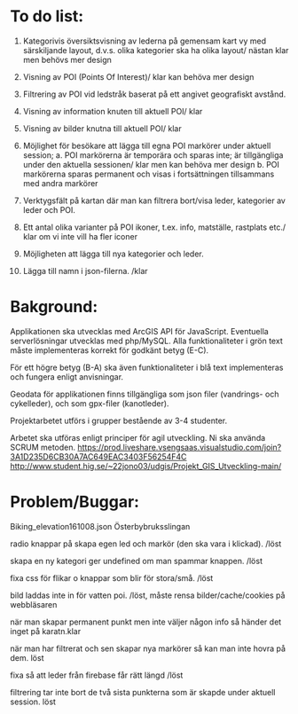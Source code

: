 # To do list:

1. Kategorivis översiktsvisning av lederna på gemensam kart vy med särskiljande layout, d.v.s. olika kategorier ska ha olika layout/ nästan klar men behövs mer design

2. Visning av POI (Points Of Interest)/ klar kan behöva mer design

3. Filtrering av POI vid ledstråk baserat på ett angivet geografiskt avstånd.

4. Visning av information knuten till aktuell POI/ klar

5. Visning av bilder knutna till aktuell POI/ klar

6. Möjlighet för besökare att lägga till egna POI markörer under aktuell session;
a. POI markörerna är temporära och sparas inte; är tillgängliga under den aktuella sessionen/ klar men kan behöva mer design
b. POI markörerna sparas permanent och visas i fortsättningen tillsammans med andra markörer

7. Verktygsfält på kartan där man kan filtrera bort/visa leder, kategorier av leder och POI.

8. Ett antal olika varianter på POI ikoner, t.ex. info, matställe, rastplats etc./ klar om vi inte vill ha fler iconer

9. Möjligheten att lägga till nya kategorier och leder.

10. Lägga till namn i json-filerna. /klar

# Bakground:

Applikationen ska utvecklas med ArcGIS API för JavaScript. Eventuella serverlösningar utvecklas med php/MySQL.
Alla funktionaliteter i grön text måste implementeras korrekt för godkänt betyg (E-C).

För ett högre betyg (B-A) ska även funktionaliteter i blå text implementeras och fungera enligt anvisningar.

Geodata för applikationen finns tillgängliga som json filer (vandrings- och cykelleder), och som gpx-filer (kanotleder).

Projektarbetet utförs i grupper bestående av 3-4 studenter.

Arbetet ska utföras enligt principer för agil utveckling. Ni ska använda SCRUM metoden.
https://prod.liveshare.vsengsaas.visualstudio.com/join?3A1D235D6CB30A7AC649EAC3403F56254F4C
http://www.student.hig.se/~22jono03/udgis/Projekt_GIS_Utveckling-main/

# Problem/Buggar:

Biking_elevation161008.json
Österbybruksslingan

radio knappar på skapa egen led och markör (den ska vara i klickad). /löst

skapa en ny kategori ger undefined om man spammar knappen. /löst

fixa css för flikar o knappar som blir för stora/små. /löst

bild laddas inte in för vatten poi. /löst, måste rensa bilder/cache/cookies på webbläsaren

när man skapar permanent punkt men inte väljer någon info så händer det inget på karatn.klar

när man har filtrerat och sen skapar nya markörer så kan man inte hovra på dem. löst

fixa så att leder från firebase får rätt längd /löst

filtrering tar inte bort de två sista punkterna som är skapde under aktuell session. löst

